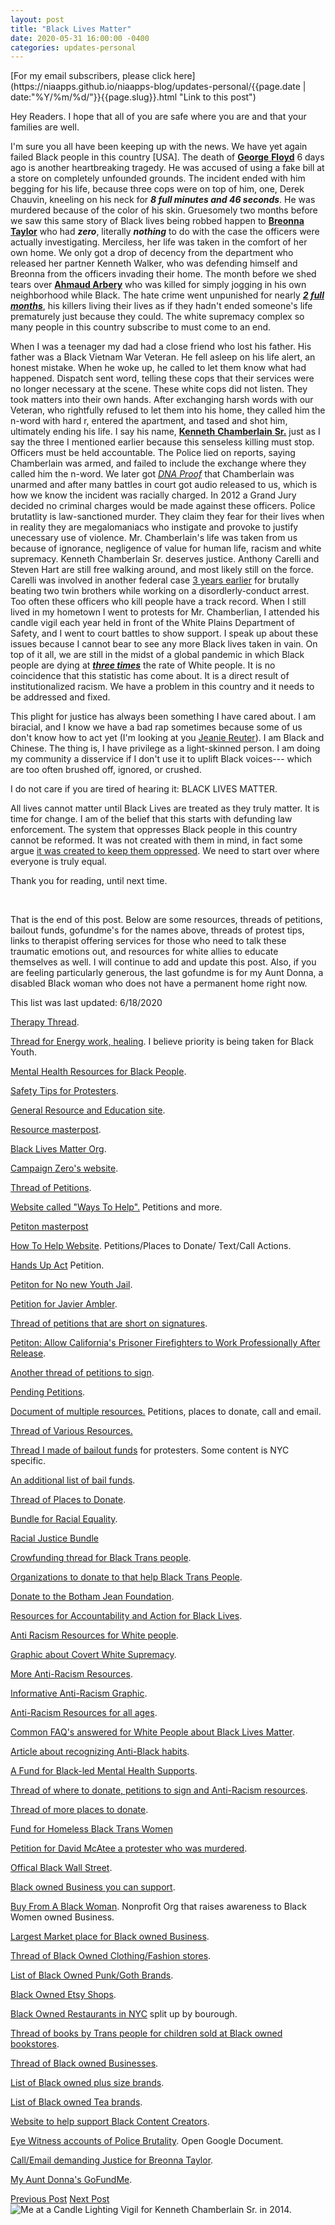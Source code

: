 ```yaml
---
layout: post
title: "Black Lives Matter"
date: 2020-05-31 16:00:00 -0400
categories: updates-personal
---
```

 <meta name="description" content="Black Lives Matter. The system that oppresses Black people in this country cannot be reformed. All lives cannot matter until Black Lives are treated as they truly matter.">

<div class="feed" markdown="1">
 [For my email subscribers, please click here](https://niaapps.github.io/niaapps-blog/updates-personal/{{page.date | date:"%Y/%m/%d/"}}{{page.slug}}.html "Link to this post")
</div>

Hey Readers. I hope that all of you are safe where you are and that your families are well. 

I'm sure you all have been keeping up with the news. We have yet again failed Black people in this country \[USA\]. The death of <a href="https://www.cnn.com/2020/05/27/us/george-floyd-trnd/index.html" target="__blank" title="Article about the life of Floyd">**George** </a> <a href="https://www.nytimes.com/2020/05/29/us/derek-chauvin-george-floyd-worked-together.html" target="__blank" title="Article about the Murder of Floyd">**Floyd**</a> 6 days ago is another heartbreaking tragedy. He was accused of using a fake bill at a store on completely unfounded grounds. The incident ended with him begging for his life, because three cops were on top of him, one, Derek Chauvin, kneeling on his neck for **_8 full minutes and 46 seconds_**. He was murdered because of the color of his skin. Gruesomely two months before we saw this same story of Black lives being robbed happen to <a href="https://www.huffpost.com/entry/kentucky-governor-calls-for-investigation-of-breonna-taylor-killing_n_5ebc625fc5b6cdefa7e8fb38" target="__blank" title="Article about Taylor's tragic death">**Breonna Taylor**</a> who had **_zero_**, literally **_nothing_** to do with the case the officers were actually investigating. Merciless, her life was taken in the comfort of her own home. We only got a drop of decency from the department who released her partner Kenneth Walker, who was defending himself and Breonna from the officers invading their home. The month before we shed tears over <a href="https://www.thecut.com/2020/05/ahmaud-arbery-shooting-georgia-explainer.html" target="__blank">**Ahmaud Arbery**</a> who was killed for simply jogging in his own neighborhood while Black. The hate crime went unpunished for nearly <a href="https://reason.com/2020/05/08/it-took-georgia-officials-2-months-to-arrest-and-charge-father-and-son-with-ahmaud-arberys-murder/" target="__blank">**_2 full months_**</a>, his killers living their lives as if they hadn't ended someone's life prematurely just because they could. The white supremacy complex so many people in this country subscribe to must come to an end.

When I was a teenager my dad had a close friend who lost his father. His father was a Black Vietnam War Veteran. He fell asleep on his life alert, an honest mistake. When he woke up, he called to let them know what had happened. Dispatch sent word, telling these cops that their services were no longer necessary at the scene. These white cops did not listen. They took matters into their own hands. After exchanging harsh words with our Veteran, who rightfully refused to let them into his home, they called him the n-word with hard r, entered the apartment, and tased and shot him, ultimately ending his life. I say his name, <a href="https://en.wikipedia.org/wiki/Shooting_of_Kenneth_Chamberlain_Sr" target="__blank" title="Wiki Page on Chamberlain">**Kenneth** </a><a href="https://www.bleausa.org/report-blasts-review-of-wppd-calls-justification-of-chamberlain-shooting-chilling/" target="__blank" title="Article about the incident">**Chamberlain** </a><a href="https://www.justice.gov/usao-sdny/prus-attorney-s-office-closes-investigation-death-kenneth-chamberlain" target="__blank"  title="Closing Chamberlain's Investigation">**Sr.**</a> just as I say the three I mentioned earlier because this senseless killing must stop. Officers must be held accountable. The Police lied on reports, saying Chamberlain was armed, and failed to include the exchange where they called him the n-word. We later got <a href="https://www.nydailynews.com/new-york/westchester-man-killed-cops-not-knife-lawyers-article-1.2850274" target="__blank" title="">_DNA Proof_</a> that Chamberlain was unarmed and after many battles in court got audio released to us, which is how we know the incident was racially charged. In 2012 a Grand Jury decided no criminal charges would be made against these officers. Police brutatlity is law-sanctioned murder. They claim they fear for their lives when in reality they are megalomaniacs who instigate and provoke to justify unecessary use of violence. Mr. Chamberlain's life was taken from us because of  ignorance, negligence of value for human life, racism and white supremacy. Kenneth Chamberlain Sr. deserves justice. Anthony Carelli and Steven Hart are still free walking around, and most likely still on the force. Carelli was involved in another federal case <a href="https://www.nydailynews.com/new-york/sources-identify-white-plains-anthony-carelli-triggerman-fatal-shooting-retired-marine-article-1.1056394" target="__blank">3 years earlier</a> for brutally beating two twin brothers while working on a disordlerly-conduct arrest. Too often these officers who kill people  have a track record. When I still lived in my hometown I went to protests for Mr. Chamberlian, I attended his candle vigil each year held in front of the White Plains Department of Safety, and I went to court battles to show support. I speak up about these issues because I cannot bear to see any more Black lives taken in vain. On top of it all, we are still in the midst of a global pandemic in which Black people are dying at <a href=" https://www.theguardian.com/world/2020/may/20/black-americans-death-rate-covid-19-coronavirus" target="_blank" title="">**_three times_**</a> the rate of White people. It is no coincidence that this statistic has come about. It is a direct result of institutionalized racism. We have a problem in this country and it needs to be addressed and fixed. 

This plight for justice has always been something I have cared about. I am biracial, and I know we have a bad rap sometimes because some of us don't know how to act yet (I'm looking at you <a href="https://twitter.com/lucky_Shanghai/status/1217664668434604032?s=20)" target="_blank" title="Beware, this is some clown shit.">Jeanie Reuter</a>). I am Black and Chinese. The thing is, I have privilege as a light-skinned person. I am doing my community a disservice if I don't use it to uplift Black voices--- which are too often brushed off, ignored, or crushed. 

I do not care if you are tired of hearing it: BLACK LIVES MATTER.

All lives cannot matter until Black Lives are treated as they truly matter. It is time for change. I am of the belief that this starts with defunding law enforcement. The system that oppresses Black people in this country cannot be reformed. It was not created with them in mind, in fact some argue <a href="https://www.aclu.org/issues/juvenile-justice/school-prison-pipeline" target="_blank" title="">it was created to keep them oppressed</a>. We need to start over where everyone is truly equal. 

Thank you for reading, until next time.

&nbsp;&nbsp;&nbsp;  

That is the end of this post. Below are some resources, threads of petitions, bailout funds, gofundme's for the names above, threads of protest tips, links to therapist offering services for those who need to talk these traumatic emotions out, and resources for white allies to educate themselves as well. I will continue to add and update this post. Also, if you are feeling particularly generous, the last gofundme is for my Aunt Donna, a disabled Black woman who does not have a permanent home right now.

 This list was last updated: 6/18/2020 


<a href="https://twitter.com/mayarichardsun/status/1265676677549559809" target="_blank" title=""> Therapy Thread</a>. 

<a href="https://twitter.com/TatiannaTarot/status/1267511432394035200" target="_blank" title="">Thread for Energy work, healing</a>. I believe priority is being taken for Black Youth.

<a href="https://www.self.com/story/black-mental-health-resources" target="_blank" title="">Mental Health Resources for Black People</a>.

<a href="https://twitter.com/nxbrxth/status/1266239760248393735" target="_blank" title="">Safety Tips for Protesters</a>.

<a href="https://www.hdenae.com/blm" target="_blank" title="">General Resource and Education site</a>.

<a href="https://www.blacklivesmatter.space/" target="_blank" title="">Resource masterpost</a>.

<a href="https://blacklivesmatter.com/" target="_blank" title="">Black Lives Matter Org</a>.

<a href="https://www.joincampaignzero.org/#vision" target="_blank" title="">Campaign Zero's website</a>.

<a href="https://twitter.com/kiwiscigarettes/status/1265767579739512833" target="_blank" title="">Thread of Petitions</a>. 

<a href="https://blacklivesmatters.carrd.co/" target="_blank" title="">Website called "Ways To Help".</a> Petitions and more.

<a href=" https://signatures.carrd.co/ " target="_blank" title="">Petiton masterpost</a>

<a href="https://saytheirnames.carrd.co/" target="_blank" title="">How To Help Website</a>. Petitions/Places to Donate/ Text/Call Actions.

<a href="https://www.change.org/p/us-senate-hands-up-act?recruiter=186170836&utm_source=share_petition&utm_medium=twitter&utm_campaign=psf_combo_share_abi&utm_term=psf_combo_share_initial&recruited_by_id=535372c0-733b-11e4-abc5-176b86b32b70" target="_blank" title="">Hands Up Act</a> Petition.

<a href="https://sign.moveon.org/petitions/nonewyouthjails" target="_blank" title="">Petiton for No new Youth Jail</a>.

<a href="https://www.change.org/p/williamson-county-pd-justice-for-javier-ambler?recruiter=771678484&recruited_by_id=3da05e60-8ebe-11e7-a7e6-55007d82a2ca" target="_blank" title="">Petition for Javier Ambler</a>.

<a href="https://twitter.com/_courttnneeyy/status/1271125322080022528" target="_blank" title="">Thread of petitions that are short on signatures</a>.

<a href="https://www.change.org/p/allow-california-s-prisoner-firefighters-to-work-professionally-after-release?signed=true" target="_blank" title="">Petiton: Allow California's Prisoner Firefighters to Work Professionally After Release</a>.

<a href="https://twitter.com/meItedhearts/status/1270212402827669507" target="_blank" title="">Another thread of petitions to sign</a>.

<a href="https://pendingpetition.carrd.co/" target="_blank" title="">Pending Petitions</a>.

<a href="https://docs.google.com/document/d/e/2PACX-1vSrT26HMWX-_hlLfiyy9s95erjkOZVJdroXYkU-miaHRk58duAnJIUWKxImRkTITsYhwaFkghS8sfIF/pub" target="_blank" title="">Document of multiple resources.</a> Petitions, places to donate, call and email.

<a href="https://twitter.com/AM1R4HSCAVE/status/1267202201132265472" target="_blank" title="">Thread of Various Resources.</a>

<a href="https://twitter.com/niawillie/status/1266771198777724932" target="_blank" title="">Thread I made of bailout funds</a> for protesters. Some content is NYC specific.

<a href="https://bailfunds.github.io/" target="_blank" title="">An additional list of bail funds</a>.

<a href="https://twitter.com/sorrybythway/status/1267469168300998656" target="_blank" title="">Thread of Places to Donate</a>.

<a href="https://itch.io/b/520/bundle-for-racial-justice-and-equality" target="_blank" title="">Bundle for Racial Equality</a>.

<a href="https://www.humblebundle.com/fight-for-racial-justice-bundle" target="_blank" title="">Racial Justice Bundle</a>

<a href="https://twitter.com/iconickbeauty/status/1271584309221167104" target="_blank" title="">Crowfunding thread for Black Trans people</a>.

<a href="https://twitter.com/poesrogue/status/1269303523490971649" target="_blank" title="">Organizations to donate to that help Black Trans People</a>.

<a href="https://bothamjeanfoundation.org/donate/" target="_blank" title="">Donate to the Botham Jean Foundation</a>.

<a href="https://docs.google.com/document/d/1Xa9Av-NfuFsWBHlsMvPiqJHdNedZgnCRW56qAS-7PGQ/mobilebasic?urp=gmail_link" target="_blank" title="">Resources for Accountability and Action for Black Lives</a>.

<a href="https://docs.google.com/document/u/0/d/1BRlF2_zhNe86SGgHa6-VlBO-QgirITwCTugSfKie5Fs/mobilebasic" target="_blank" title="">Anti Racism Resources for White people</a>.

<a href="https://www.facebook.com/photo.php?fbid=1118672045179268&set=pb.100011094495325.-2207520000..&type=3&theater" target="_blank" title="">Graphic about Covert White Supremacy</a>. 

<a href="https://docs.google.com/document/d/1hpub-jkm9cLzJWqZSsETqbE6tZ13Q0UbQz--vQ2avEc/edit" target="_blank" title="">More Anti-Racism Resources</a>.

<a href="https://twitter.com/dj_diabeatic/status/1266563804437110787" target="_blank" title="">Informative Anti-Racism Graphic</a>.

<a href="https://padlet.com/nicolethelibrarian/nbasekqoazt336co" target="_blank" title="">Anti-Racism Resources for all ages</a>.

<a href="https://thebolditalic.com/where-do-i-donate-why-is-the-uprising-violent-should-i-go-protest-5cefeac37ef9" target="_blank"> Common FAQ's answered for White People about Black Lives Matter</a>.

<a href="https://www.welcometostratagem.com/post/10-habits-of-someone-who-doesn-t-know-they-re-anti-black" target="_blank" title="">Article about recognizing Anti-Black habits</a>.

<a href="https://www.gofundme.com/f/a-fund-for-blackled-mental-health-supports?utm_source=customer&utm_medium=copy_link&utm_campaign=m_pd+share-sheet" target="_blank" title="">A Fund for Black-led Mental Health Supports</a>.

<a href="https://twitter.com/starstrickenSF/status/1267307734744985601" target="_blank" title="">Thread of where to donate, petitions to sign and Anti-Racism resources</a>.

<a href="https://twitter.com/sorrybythway/status/1267469168300998656" target="_blank" title="">Thread of more places to donate</a>.

<a href="https://www.gofundme.com/f/homeless-black-trans-women-fund" target="_blank" title="">Fund for Homeless Black Trans Women</a>

<a href="https://www.change.org/p/louisville-mayor-greg-fischer-justice-for-david-mcatee?recruiter=862253145&utm_source=share_petition&utm_medium=twitter&utm_campaign=psf_combo_share_abi&recruited_by_id=ca6cbd70-2414-11e8-ab29-25fa8a73a71b" target="_blank" title="">Petition for David McAtee a protester who was murdered</a>.

<a href="https://officialblackwallstreet.com/directory/" target="_blank" title="">Offical Black Wall Street</a>.

<a href="https://twitter.com/i/lists/1198727909525131264" target="_blank" title="">Black owned Business you can support</a>.

<a href="https://www.buyfromablackwoman.org/" target="_blank" title="">Buy From A Black Woman</a>. Nonprofit Org that raises awareness to Black Women owned Business.

<a href="https://webuyblack.com/" target="_blank" title="">Largest Market place for Black owned Business</a>.

<a href="https://twitter.com/milkyapron/status/1267881192306561025" target="_blank" title="">Thread of Black Owned Clothing/Fashion stores</a>.

<a href="https://stephano.me/fashion/blog/black-owned-goth-brands-list" target="_blank" title="">List of Black Owned Punk/Goth Brands</a>.

<a href="https://themadmommy.com/black-owned-etsy-shops/" target="_blank" title="">Black Owned Etsy Shops</a>.

<a href="https://www.facebook.com/couturedymond/posts/10207861202685044" target="_blank" title="">Black Owned Restaurants in NYC</a> split up by bourough.

<a href="https://twitter.com/NitaTyndall/status/1269702757352701952" target="_blank" title="">Thread of books by Trans people for children sold at Black owned bookstores</a>.

<a href="https://twitter.com/AriLennox/status/1271173707185127425" target="_blank" title="">Thread of Black owned Businesses</a>.

<a href="https://stylishcurves.com/black-owned-plus-size-clothing-brands/" target="_blank" title="">List of Black owned plus size brands</a>.

<a href="https://shoppeblack.us/2020/05/black-owned-tea-brands-you-can-purchase-online/" target="_blank" title="">List of Black owned Tea brands</a>.

<a href="https://docs.google.com/document/u/0/d/12iRz-DAMLiwGrMmWlhMZRKZKQJf6lP1IE1-uJuXwvYc/mobilebasic" target="_blank" title="">Website to help support Black Content Creators</a>.

<a href="https://docs.google.com/document/d/1Zk06JtFXxIHs05jRCRQ5nmUVYdVi2BgF2S6tMGdqJv0/edit" target="_blank" title="">Eye Witness accounts of Police Brutality</a>. Open Google Document.

<a href="https://twitter.com/BerniceKing/status/1269636063632527360/photo/2" target="_blank" title="">Call/Email demanding Justice for Breonna Taylor</a>.

<a href="https://www.gofundme.com/f/help-donna-find-a-home" target="_blank" title="">My Aunt Donna's 
GoFundMe</a>.

<div class="button-post">
    <a href="https://niaapps.github.io/niaapps-blog/updates-personal/2020/04/14/Daily-Check-In.html" class="post-button" id="button-nxt">Previous Post</a>
     <a href="https://niaapps.github.io/niaapps-blog/updates-personal/2020/06/05/Justice-for-Breonna-Taylor.html" class="post-button" id="button-nxt">Next Post</a>
  </div>


<div class="thumbnail">
  <img id="vigil" src="/../../images/vigil.jpg" alt="Me at a Candle Lighting Vigil for Kenneth Chamberlain Sr. in 2014." onContextMenu="alert('Please don\'t download this photo of me!');return false;">
</div>